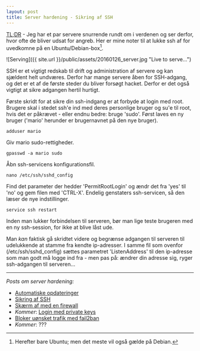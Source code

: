 ```yaml
---
layout: post
title: Server hardening - Sikring af SSH
---
```


[TL;DR](http://en.wikipedia.org/wiki/Wikipedia:Too_long;_didn't_read) - Jeg har et par servere snurrende rundt om i verdenen og ser derfor, hvor ofte de bliver udsat for angreb. Her er mine noter til at lukke ssh af for uvedkomne på en Ubuntu/Debian-box[^1].

![Serving]({{ site.url }}/public/assets/20160126_server.jpg "Live to serve...")

SSH er et vigtigt redskab til drift og administration af servere og kan sjældent helt undværes. Derfor har mange servere åben for SSH-adgang, og det er et af de første steder du bliver forsøgt hacket. Derfor er det også vigtigt at sikre adgangen hertil hurtigt.

Første skridt for at sikre din ssh-indgang er at forbyde at login med root. Brugere skal i stedet ssh'e ind med deres personlige bruger og su'e til root, hvis det er påkrævet - eller endnu bedre: bruge 'sudo'. Først laves en ny bruger ('mario' herunder er brugernavnet på den nye bruger).

    adduser mario

Giv mario sudo-rettigheder.

    gpasswd -a mario sudo

Åbn ssh-servicens konfigurationsfil.

    nano /etc/ssh/sshd_config

Find det parameter der hedder 'PermitRootLogin' og ændr det fra 'yes' til 'no' og gem filen med 'CTRL-X'. Endelig genstaters ssh-servicen, så den læser de nye indstillinger.

    service ssh restart

Inden man lukker forbindelsen til serveren, bør man lige teste brugeren med en ny ssh-session, for ikke at blive låst ude.

Man *kan* faktisk gå skridtet videre og begrænse adgangen til serveren til udelukkende at stamme fra kendte ip-adresser. I samme fil som ovenfor (/etc/ssh/sshd_config) sættes parametret 'ListenAddress' til den ip-adresse som man godt må logge ind fra - men pas på: ændrer din adresse sig, ryger ssh-adgangen til serveren...

---

*Posts om server hardening:*

- [Automatiske opdateringer](/2016/server-opdater.html)
- [Sikring af SSH](/2016/server-ssh.html)
- [Skærm af med en firewall](/2016/server-firewall.html)
- *Kommer*: [Login med private keys]()
- [Bloker uønsket trafik med fail2ban](/2016/server-fail2ban.html)
- *Kommer*: ???

[^1]: Herefter bare Ubuntu; men det meste vil også gælde på Debian.
